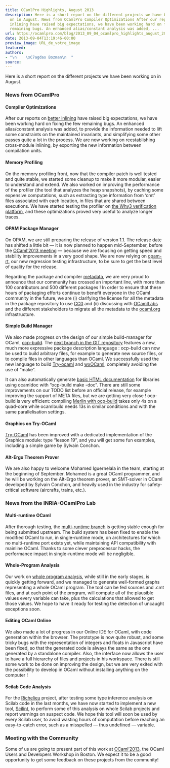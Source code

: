 ```yaml
---
title: OCamlPro Highlights, August 2013
description: Here is a short report on the different projects we have been working
  on in August. News from OCamlPro Compiler Optimizations After our reports on better
  inlining have raised big expectations, we have been working hard on fixing the few
  remaining bugs. An enhanced alias/constant analysis was added, ...
url: https://ocamlpro.com/blog/2013_09_04_ocamlpro_highlights_august_2013
date: 2013-09-04T13:19:46-00:00
preview_image: URL_de_votre_image
featured:
authors:
- "\n    \xC7agdas Bozman\n  "
source:
---
```


<p>Here is a short report on the different projects we have been working on in August.</p>
<h3>News from OCamlPro</h3>
<h4>Compiler Optimizations</h4>
<p>After our reports on <a href="https://ocamlpro.com/blog/2013_07_11_better_inlining_progress_report">better inlining</a>
have raised big expectations, we have been working hard on fixing the
few remaining bugs. An enhanced alias/constant analysis was added, to
provide the information needed to lift some constraints on the
maintained invariants, and simplifying some other passes quite a lot in
the process. We are now working on reestablishing cross-module inlining,
by exporting the new information between compilation units.</p>
<h4>Memory Profiling</h4>
<p>On the memory profiling front, now that the compiler patch is well
tested and quite stable, we started some cleanup to make it more
modular, easier to understand and extend. We also worked on improving
the performance of the profiler (the tool that analyzes the heap
snapshots), by caching some expensive computations, such as extracting
type information from &lsquo;cmt&rsquo; files associated with each location, in
files that are shared between executions. We have started testing the
profiler on <a href="https://why3.lri.fr/">the Why3 verification platform</a>, and these optimizations proved very useful to analyze longer traces.</p>
<h4>OPAM Package Manager</h4>
<p>On OPAM, we are still preparing the release of version 1.1. The
release date has shifted a little bit &mdash; it is now planned to happen
mid-September, before the <a href="https://ocaml.org/meetings/ocaml/2013/">OCaml&rsquo;2013 meeting</a> &mdash; because we are focusing on getting speed and stability improvements in a very good shape. We are now relying on <a href="https://github.com/OCamlPro/opam-rt">opam-rt</a>, our new regression testing infrastructure, to be sure to get the best level of quality for the release.</p>
<p>Regarding the package and compiler <a href="https://github.com/OCamlPro/opam-repository">metadata</a>,
we are very proud to announce that our community has crossed an
important line, with more than 100 contributors and 500 different
packages ! In order to ensure that these hours of packaging efforts
continue to benefit everyone in the OCaml community in the future, we
are (i) clarifying the license for all the metadata in the package
repository to use <a href="https://github.com/OCamlPro/opam-repository/issues/955">CC0</a> and (ii) discussing with <a href="https://www.cl.cam.ac.uk/projects/ocamllabs/">OCamlLabs</a> and the different stakeholders to migrate all the metadata to the <a href="https://ocaml.org/">ocaml.org</a> infrastructure.</p>
<h4>Simple Build Manager</h4>
<p>We also made progress on the design of our simple build-manager for OCaml, <a href="https://www.typerex.org/ocp-build.html">ocp-build</a>. The <a href="https://github.com/OCamlPro/ocp-build/tree/next">next branch in the GIT repository</a>
features a new, much more expressive package description language :
ocp-build can now be used to build arbitrary files, for example to
generate new source files, or to compile files in other languages than
OCaml. We successfully used the new language to build <a href="https://try.ocamlpro.com/">Try-ocaml</a> and <a href="https://www.typerex.org/ocplib-wxOCaml.html">wxOCaml</a>, completely avoiding the use of &ldquo;make&rdquo;.</p>
<p>It can also automatically generate <a href="https://www.typerex.org/ocplib-wxOCaml/doc.0.1/index.html">basic HTML documentation</a>
for libraries using ocamldoc with &ldquo;ocp-build make -doc&rdquo;. There are
still some improvements on our TODO list before an official release, for
example improving the support of META files, but we are getting very
close ! ocp-build is very efficient: compiling <a href="https://www.typerex.org/ocp-build/merlin.ocp">Merlin with ocp-build</a> takes only 4s on a quad-core while ocamlbuild needs 13s in similar conditions and with the same parallelisation settings.</p>
<h4>Graphics on Try-OCaml</h4>
<p><a href="https://try.ocamlpro.com/">Try-OCaml</a> has been improved
with a dedicated implementation of the Graphics module: type &ldquo;lesson
19&rdquo;, and you will get some fun examples, including a simple game by
Sylvain Conchon.</p>
<h4>Alt-Ergo Theorem Prover</h4>
<p>We are also happy to welcome Mohamed Iguernelala in the team,
starting at the beginning of September. Mohamed is a great OCaml
programmer, and he will be working on the Alt-Ergo theorem prover, an
SMT-solver in OCaml developed by Sylvain Conchon, and heavily used in
the industry for safety-critical software (aircrafts, trains, etc.).</p>
<h3>News from the INRIA-OCamlPro Lab</h3>
<h4>Multi-runtime OCaml</h4>
<p>After thorough testing, the <a href="https://github.com/lucasaiu/ocaml">multi-runtime branch</a>
is getting stable enough for being submitted upstream. The build system
has been fixed to enable the modified OCaml to run, in single-runtime
mode, on architectures for which no multi-runtime port exists yet, while
maintaining API compatibility with mainline OCaml. Thanks to some
clever preprocessor hacks, the performance impact in single-runtime mode
will be negligible.</p>
<h4>Whole-Program Analysis</h4>
<p>Our work on <a href="https://github.com/thomasblanc/ocaml-data-analysis/">whole program analysis</a>,
while still in the early stages, is quickly getting forward, and we
managed to generate well-formed graphs representing a whole OCaml
program. The tool can be fed sources and .cmt files, and at each point
of the program, will compute all of the plausible values every variable
can take, plus the calculations that allowed to get those values. We
hope to have it ready for testing the detection of uncaught exceptions
soon.</p>
<h4>Editing OCaml Online</h4>
<p>We also made a lot of progress in our Online IDE for OCaml, with code
generation within the browser. The prototype is now quite robust, and
some tricky bugs with the representation of integers and floats in
Javascript have been fixed, so that the generated code is always the
same as the one generated by a standalone compiler. Also, the interface
now allows the user to have a full hierarchy of files and projects in
his workspace. There is still some work to be done on improving the
design, but we are very exited with the possibility to develop in OCaml
without installing anything on the computer !</p>
<h4>Scilab Code Analysis</h4>
<p>For the <a href="https://www.richelieu.pro/">Richelieu</a> project,
after testing some type inference analysis on Scilab code in the last
months, we have now started to implement a new tool, <a href="https://github.com/OCamlPro/scilint">Scilint</a>,
to perform some of this analysis on whole Scilab projects and report
warnings on suspect code. We hope this tool will soon be used by every
Scilab user, to avoid wasting hours of computation before reaching an
easy-to-catch error, such as a misspelled &mdash; thus undefined &mdash; variable.</p>
<h3>Meeting with the Community</h3>
<p>Some of us are going to present part of this work at <a href="https://ocaml.org/meetings/ocaml/2013/program.html">OCaml&rsquo;2013</a>,
the OCaml Users and Developers Workshop in Boston. We expect it to be a
good opportunity to get some feedback on these projects from the
community!</p>

